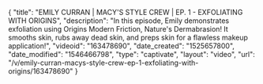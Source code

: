 {
    "title": "EMILY CURRAN | MACY'S STYLE CREW | EP. 1 - EXFOLIATING WITH ORIGINS",
    "description": "In this episode, Emily demonstrates exfoliation using Origins Modern Friction, Nature's Dermabrasion! It smooths skin, rubs away dead skin, and preps skin for a flawless makeup application!",
    "videoid": "163478690",
    "date_created": "1525657800",
    "date_modified": "1546466798",
    "type": "captivate",
    "layout": "video",
    "url": "\/v\/emily-curran-macys-style-crew-ep-1-exfoliating-with-origins\/163478690"
}